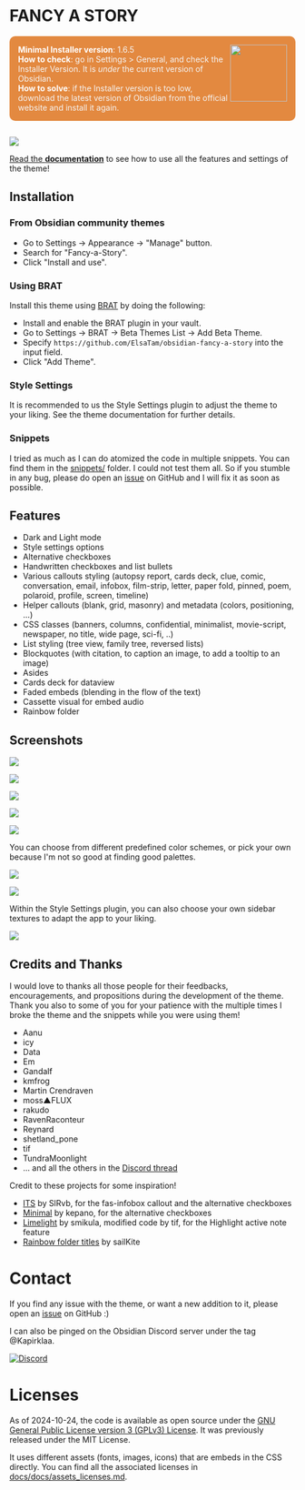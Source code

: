 FANCY A STORY
=============

<div style="padding: 15px; background: #e38940; color: #f5f5f5; border-radius: 10px; margin-bottom: 2em;">
<img src="https://raw.githubusercontent.com/ElsaTam/obsidian-fancy-a-story/refs/heads/main/screenshots/installer_version.png" style="float: right; height: 100px;">
<strong style="color: white;">Minimal Installer version</strong>: 1.6.5<br>
<strong style="color: white;">How to check</strong>: go in Settings > General, and check the Installer Version. It is <em>under</em> the current version of Obsidian.<br>
<strong style="color: white;">How to solve</strong>: if the Installer version is too low, download the latest version of Obsidian from the official website and install it again.
</div>

![](screenshots/overview.webp)

[Read the **documentation**](https://elsatam.github.io/obsidian-fancy-a-story/) to see how to use all the features and settings of the theme!


Installation
------------

### From Obsidian community themes

- Go to Settings → Appearance → "Manage" button.
- Search for "Fancy-a-Story".
- Click "Install and use".


### Using BRAT

Install this theme using [BRAT](https://github.com/TfTHacker/obsidian42-brat) by doing the following:
- Install and enable the BRAT plugin in your vault.
- Go to Settings → BRAT → Beta Themes List → Add Beta Theme.
- Specify `https://github.com/ElsaTam/obsidian-fancy-a-story` into the input field.
- Click "Add Theme".

### Style Settings

It is recommended to us the Style Settings plugin to adjust the theme to your liking. See the theme documentation for further details.

### Snippets

I tried as much as I can do atomized the code in multiple snippets. You can find them in the [snippets/](snippets/) folder.
I could not test them all. So if you stumble in any bug, please do open an [issue](https://github.com/ElsaTam/obsidian-fancy-a-story/issues) on GitHub and I will fix it as soon as possible.

Features
--------

- Dark and Light mode
- Style settings options
- Alternative checkboxes
- Handwritten checkboxes and list bullets
- Various callouts styling (autopsy report, cards deck, clue, comic, conversation, email, infobox, film-strip, letter, paper fold, pinned, poem, polaroid, profile, screen, timeline)
- Helper callouts (blank, grid, masonry) and metadata (colors, positioning, ...)
- CSS classes (banners, columns, confidential, minimalist, movie-script, newspaper, no title, wide page, sci-fi, ..)
- List styling (tree view, family tree, reversed lists)
- Blockquotes (with citation, to caption an image, to add a tooltip to an image)
- Asides
- Cards deck for dataview
- Faded embeds (blending in the flow of the text)
- Cassette visual for embed audio
- Rainbow folder

Screenshots
-----------

![](screenshots/screenshot-timeline.webp)

![](screenshots/screenshot-cards-deck-and-newspaper.webp)

![](screenshots/screenshot-4-notes.webp)

![](screenshots/screenshot-lists.webp)

![](screenshots/alternate-doodle-icons.webp)

You can choose from different predefined color schemes, or pick your own because I'm not so good at finding good palettes.

![](screenshots/screenshot-light-themes-mini.webp)

![](screenshots/screenshot-dark-themes-mini.webp)

Within the Style Settings plugin, you can also choose your own sidebar textures to adapt the app to your liking.

![](screenshots/screenshot-textures.webp)

Credits and Thanks
------------------

I would love to thanks all those people for their feedbacks, encouragements, and propositions during the development of the theme. Thank you also to some of you for your patience with the multiple times I broke the theme and the snippets while you were using them!
- Aanu
- icy
- Data
- Em
- Gandalf
- kmfrog
- Martin Crendraven
- moss▲FLUX
- rakudo
- RavenRaconteur
- Reynard
- shetland_pone
- tif
- TundraMoonlight
- … and all the others in the [Discord thread](https://discord.com/channels/686053708261228577/1283473301682786305)


Credit to these projects for some inspiration!
- [ITS](https://github.com/SlRvb/Obsidian--ITS-Theme) by SlRvb, for the fas-infobox callout and the alternative checkboxes
- [Minimal](https://github.com/kepano/obsidian-minimal) by kepano, for the alternative checkboxes
- [Limelight](https://github.com/smikula/obsidian-limelight/tree/master) by smikula, modified code by tif, for the Highlight active note feature
- [Rainbow folder titles](https://github.com/r-u-s-h-i-k-e-s-h/Obsidian-CSS-Snippets/blob/Collection/Snippets/File%20explorer%20styling%20-%20Rainbow%20folder%20titles.md) by sailKite

# Contact

If you find any issue with the theme, or want a new addition to it, please open an [issue](https://github.com/ElsaTam/obsidian-fancy-a-story/issues) on GitHub :)

I can also be pinged on the Obsidian Discord server under the tag @Kapirklaa.

<a href="https://discord.gg/veuWUTm"><img alt="Discord" src="https://img.shields.io/discord/686053708261228577?color=%235865F2&label=Obsidian%20Members%20Group%20%28OMG%29&labelColor=%23252525&logo=discord&style=for-the-badge"></a>

# Licenses

As of 2024-10-24, the code is available as open source under the [GNU General Public License version 3 (GPLv3) License](LICENSE). It was previously released under the MIT License.

It uses different assets (fonts, images, icons) that are embeds in the CSS directly. You can find all the associated licenses in [docs/docs/assets_licenses.md](docs/docs/assets_licenses.md).
